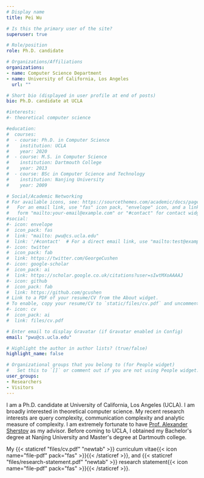 ```yaml
---
# Display name
title: Pei Wu

# Is this the primary user of the site?
superuser: true

# Role/position
role: Ph.D. candidate

# Organizations/Affiliations
organizations:
- name: Computer Science Department
- name: University of California, Los Angeles 
  url: ""

# Short bio (displayed in user profile at end of posts)
bio: Ph.D. candidate at UCLA

#interests:
#- theoretical computer science

#education:
#  courses:
#  - course: Ph.D. in Computer Science
#    institution: UCLA
#    year: 2020
#  - course: M.S. in Computer Science 
#    institution: Dartmouth College
#    year: 2013
#  - course: BSc in Computer Science and Technology
#    institution: Nanjing University
#    year: 2009

# Social/Academic Networking
# For available icons, see: https://sourcethemes.com/academic/docs/page-builder/#icons
#   For an email link, use "fas" icon pack, "envelope" icon, and a link in the
#   form "mailto:your-email@example.com" or "#contact" for contact widget.
#social:
#- icon: envelope
#  icon_pack: fas
#  link: "mailto: pwu@cs.ucla.edu"
#  link: '/#contact'  # For a direct email link, use "mailto:test@example.org".
#- icon: twitter
#  icon_pack: fab
#  link: https://twitter.com/GeorgeCushen
#- icon: google-scholar
#  icon_pack: ai
#  link: https://scholar.google.co.uk/citations?user=sIwtMXoAAAAJ
#- icon: github
#  icon_pack: fab
#  link: https://github.com/gcushen
# Link to a PDF of your resume/CV from the About widget.
# To enable, copy your resume/CV to `static/files/cv.pdf` and uncomment the lines below.
#- icon: cv
#  icon_pack: ai
#  link: files/cv.pdf

# Enter email to display Gravatar (if Gravatar enabled in Config)
email: "pwu@cs.ucla.edu"

# Highlight the author in author lists? (true/false)
highlight_name: false

# Organizational groups that you belong to (for People widget)
#   Set this to `[]` or comment out if you are not using People widget.
user_groups:
- Researchers
- Visitors
---
```

I am a Ph.D. candidate at University of California, Los Angeles (UCLA). I am broadly interested in theoretical computer science. My recent research interests are query complexity, communication complexity and analytic measure of complexity. I am extremely fortunate to have [Prof. Alexander Sherstov](http://web.cs.ucla.edu/~sherstov/) as my advisor. Before coming to UCLA, I obtained my Bachelor's degree at Nanjing University and Master's degree at Dartmouth college.

My {{< staticref "files/cv.pdf" "newtab" >}} curriculum vitae{{< icon name="file-pdf" pack="fas" >}}{{< /staticref >}}, and {{< staticref "files/research-statement.pdf" "newtab" >}} research statement{{< icon name="file-pdf" pack="fas" >}}{{< /staticref >}}.

